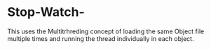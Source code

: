 # Stop-Watch-

This uses the Multitrhreding concept of loading the same Object file multiple times and running the thread individually in each object.

